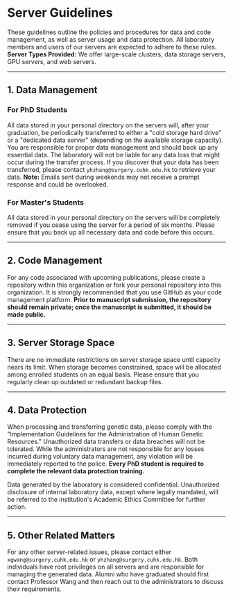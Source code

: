 
# Server Guidelines

These guidelines outline the policies and procedures for data and code management, as well as server usage and data protection. All laboratory members and users of our servers are expected to adhere to these rules.
**Server Types Provided:** We offer large-scale clusters, data storage servers, GPU servers, and web servers.

---

## 1. Data Management

### For PhD Students
All data stored in your personal directory on the servers will, after your graduation, be periodically transferred to either a "cold storage hard drive" or a "dedicated data server" (depending on the available storage capacity). You are responsible for proper data management and should back up any essential data. The laboratory will not be liable for any data loss that might occur during the transfer process. If you discover that your data has been transferred, please contact `yhzhang@surgery.cuhk.edu.hk` to retrieve your data. **Note:** Emails sent during weekends may not receive a prompt response and could be overlooked.

### For Master's Students
All data stored in your personal directory on the servers will be completely removed if you cease using the server for a period of six months. Please ensure that you back up all necessary data and code before this occurs.

---

## 2. Code Management

For any code associated with upcoming publications, please create a repository within this organization or fork your personal repository into this organization. It is strongly recommended that you use GitHub as your code management platform. **Prior to manuscript submission, the repository should remain private; once the manuscript is submitted, it should be made public.**

---

## 3. Server Storage Space

There are no immediate restrictions on server storage space until capacity nears its limit. When storage becomes constrained, space will be allocated among enrolled students on an equal basis. Please ensure that you regularly clean up outdated or redundant backup files.

---

## 4. Data Protection

When processing and transferring genetic data, please comply with the "Implementation Guidelines for the Administration of Human Genetic Resources." Unauthorized data transfers or data breaches will not be tolerated. While the administrators are not responsible for any losses incurred during voluntary data management, any violation will be immediately reported to the police. **Every PhD student is required to complete the relevant data protection training.**

Data generated by the laboratory is considered confidential. Unauthorized disclosure of internal laboratory data, except where legally mandated, will be referred to the institution's Academic Ethics Committee for further action.

---

## 5. Other Related Matters

For any other server-related issues, please contact either `xgwang@surgery.cuhk.edu.hk` or `yhzhang@surgery.cuhk.edu.hk`. Both individuals have root privileges on all servers and are responsible for managing the generated data. Alumni who have graduated should first contact Professor Wang and then reach out to the administrators to discuss their requirements.
